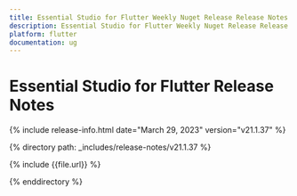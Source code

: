 ```yaml
---
title: Essential Studio for Flutter Weekly Nuget Release Release Notes  
description: Essential Studio for Flutter Weekly Nuget Release Release Notes  
platform: flutter
documentation: ug
---
```


# Essential Studio for Flutter  Release Notes  

{% include release-info.html date="March 29, 2023"  version="v21.1.37" %} 

{% directory path: _includes/release-notes/v21.1.37 %}

{% include {{file.url}} %}

{% enddirectory %}